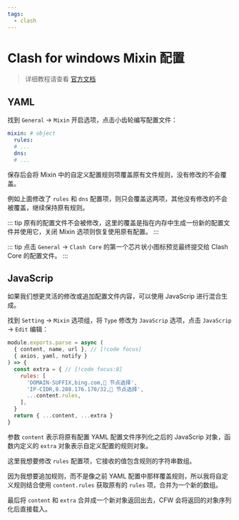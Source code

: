 ```yaml
---
tags:
  - clash
---
```


# Clash for windows Mixin 配置

> 详细教程请查看 [官方文档](https://docs.cfw.lbyczf.com/contents/mixin.html#javascript)

## YAML

找到 `General` -> `Mixin` 开启选项，点击小齿轮编写配置文件：

```yaml
mixin: # object
  rules:
  # ...
  dns:
  # ...
```

保存后会将 Mixin 中的自定义配置规则项覆盖原有文件规则，没有修改的不会覆盖。

例如上面修改了 `rules` 和 `dns` 配置项，则只会覆盖这两项，其他没有修改的不会被覆盖，继续保持原有规则。

::: tip
原有的配置文件不会被修改，这里的覆盖是指在内存中生成一份新的配置文件并使用它，关闭 Mixin 选项则恢复使用原有配置。
:::

::: tip
点击 `General` -> `Clash Core` 的第一个芯片状小图标预览最终提交给 Clash Core 的配置文件。
:::

## JavaScrip

如果我们想更灵活的修改或追加配置文件内容，可以使用 JavaScrip 进行混合生成。

找到 `Setting` -> `Mixin` 选项组，将 `Type` 修改为 `JavaScrip` 选项，点击 `JavaScrip` -> `Edit` 编辑：

```js
module.exports.parse = async (
  { content, name, url }, // [!code focus]
  { axios, yaml, notify }
) => {
  const extra = { // [!code focus:8]
    rules: [
      'DOMAIN-SUFFIX,bing.com,🚀 节点选择',
      'IP-CIDR,8.288.176.170/32,🚀 节点选择',
      ...content.rules,
    ],
  }
  return { ...content, ...extra }
}
```

参数 `content` 表示将原有配置 YAML 配置文件序列化之后的 JavaScrip 对象，函数内定义的 `extra` 对象表示自定义配置的规则对象。

这里我想要修改 `rules` 配置项，它接收的值包含规则的字符串数组。

因为我想要追加规则，而不是像之前 YAML 配置中那样覆盖规则，所以我将自定义规则结合使用 `content.rules` 获取原有的 `rules` 项，合并为一个新的数组。

最后将 `content` 和 `extra` 合并成一个新对象返回出去，CFW 会将返回的对象序列化后直接载入。
